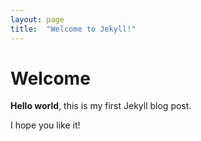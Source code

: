 ```yaml
---
layout: page
title:  "Welcome to Jekyll!"
---
```


# Welcome

**Hello world**, this is my first Jekyll blog post.

I hope you like it!

